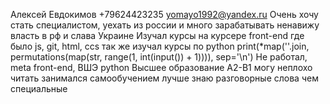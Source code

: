 Алексей Евдокимов
+79624423235 yomayo1992@yandex.ru
Очень хочу стать специалистом, уехать из россии и много зарабатывать ненавижу власть в рф и слава Украине
Изучал курсы на курсере front-end где было js, git, html, ccs так же изучал курсы по python
print(*map(''.join, permutations(map(str, range(1, int(input()) + 1)))), sep='\n')
Не работал, meta front-end, ВШЭ python 
Высшее образование
A2-B1 могу неплохо читать занимался самообучением лучше знаю разговорные слова чем специальные